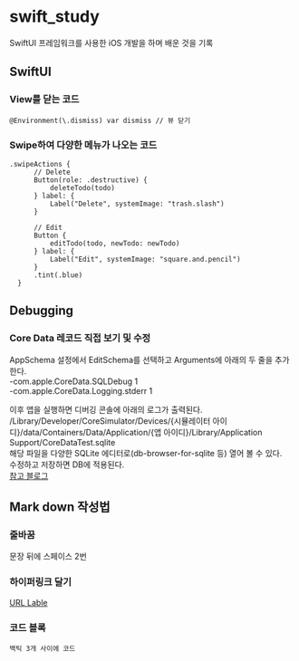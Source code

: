 # swift_study
SwiftUI 프레임워크를 사용한 iOS 개발을 하며 배운 것을 기록

## SwiftUI
### View를 닫는 코드
```@Environment(\.dismiss) var dismiss // 뷰 닫기```
### Swipe하여 다양한 메뉴가 나오는 코드
```
.swipeActions {
      // Delete
      Button(role: .destructive) {
          deleteTodo(todo)
      } label: {
          Label("Delete", systemImage: "trash.slash")
      }
      
      // Edit
      Button {
          editTodo(todo, newTodo: newTodo)
      } label: {
          Label("Edit", systemImage: "square.and.pencil")
      }
      .tint(.blue)
  }
```


## Debugging
### Core Data 레코드 직접 보기 및 수정
AppSchema 설정에서 EditSchema를 선택하고 Arguments에 아래의 두 줄을 추가한다.  
-com.apple.CoreData.SQLDebug 1  
-com.apple.CoreData.Logging.stderr 1  

이후 앱을 실행하면 디버깅 콘솔에 아래의 로그가 출력된다.  
/Library/Developer/CoreSimulator/Devices/{시뮬레이터 아이디}/data/Containers/Data/Application/{앱 아이디}/Library/Application Support/CoreDataTest.sqlite  
해당 파일을 다양한 SQLite 에디터로(db-browser-for-sqlite 등) 열어 볼 수 있다.  
수정하고 저장하면 DB에 적용된다.  
[참고 블로그](https://eastroot1590.tistory.com/entry/Core-Data-1)  

## Mark down 작성법
### 줄바꿈
문장 뒤에 스페이스 2번  
### 하이퍼링크 달기 
[URL Lable](URL)
### 코드 블록
``` 백틱 3개 사이에 코드 ```

